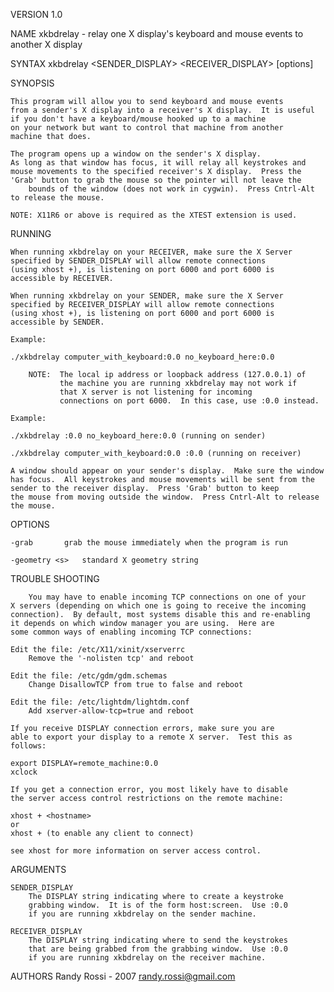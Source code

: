VERSION
	1.0

NAME
	xkbdrelay - relay one X display's keyboard and mouse events
        to another X display

SYNTAX
	xkbdrelay <SENDER_DISPLAY> <RECEIVER_DISPLAY> [options]

SYNOPSIS

	This program will allow you to send keyboard and mouse events
	from a sender's X display into a receiver's X display.  It is useful
	if you don't have a keyboard/mouse hooked up to a machine
	on your network but want to control that machine from another
	machine that does.

	The program opens up a window on the sender's X display. 
	As long as that window has focus, it will relay all keystrokes and
	mouse movements to the specified receiver's X display.  Press the 
	'Grab' button to grab the mouse so the pointer will not leave the
        bounds of the window (does not work in cygwin).  Press Cntrl-Alt
	to release the mouse.  

	NOTE: X11R6 or above is required as the XTEST extension is used.

RUNNING 

	When running xkbdrelay on your RECEIVER, make sure the X Server 
	specified by SENDER_DISPLAY will allow remote connections 
	(using xhost +), is listening on port 6000 and port 6000 is
	accessible by RECEIVER.

	When running xkbdrelay on your SENDER, make sure the X Server 
	specified by RECEIVER_DISPLAY will allow remote connections 
	(using xhost +), is listening on port 6000 and port 6000 is
	accessible by SENDER.

	Example:

	./xkbdrelay computer_with_keyboard:0.0 no_keyboard_here:0.0

        NOTE:  The local ip address or loopback address (127.0.0.1) of
               the machine you are running xkbdrelay may not work if 
               that X server is not listening for incoming
               connections on port 6000.  In this case, use :0.0 instead.

	Example:

	./xkbdrelay :0.0 no_keyboard_here:0.0 (running on sender)

	./xkbdrelay computer_with_keyboard:0.0 :0.0 (running on receiver)

	A window should appear on your sender's display.  Make sure the window 
	has focus.  All keystrokes and mouse movements will be sent from the 
	sender to the receiver display.  Press 'Grab' button to keep 
	the mouse from moving outside the window.  Press Cntrl-Alt to release 
	the mouse.

OPTIONS

	-grab		grab the mouse immediately when the program is run

	-geometry <s>	standard X geometry string

TROUBLE SHOOTING

        You may have to enable incoming TCP connections on one of your
	X servers (depending on which one is going to receive the incoming
	connection).  By default, most systems disable this and re-enabling
	it depends on which window manager you are using.  Here are
	some common ways of enabling incoming TCP connections:

	Edit the file: /etc/X11/xinit/xserverrc
		Remove the '-nolisten tcp' and reboot

	Edit the file: /etc/gdm/gdm.schemas
		Change DisallowTCP from true to false and reboot

	Edit the file: /etc/lightdm/lightdm.conf
		Add xserver-allow-tcp=true and reboot

	If you receive DISPLAY connection errors, make sure you are
	able to export your display to a remote X server.  Test this as
	follows:

	export DISPLAY=remote_machine:0.0
	xclock

	If you get a connection error, you most likely have to disable
	the server access control restrictions on the remote machine:

	xhost + <hostname>
	or
	xhost + (to enable any client to connect)

	see xhost for more information on server access control.

ARGUMENTS

	SENDER_DISPLAY
		The DISPLAY string indicating where to create a keystroke
		grabbing window.  It is of the form host:screen.  Use :0.0
		if you are running xkbdrelay on the sender machine.

	RECEIVER_DISPLAY
		The DISPLAY string indicating where to send the keystrokes
		that are being grabbed from the grabbing window.  Use :0.0
		if you are running xkbdrelay on the receiver machine.

AUTHORS
	Randy Rossi - 2007
	randy.rossi@gmail.com


